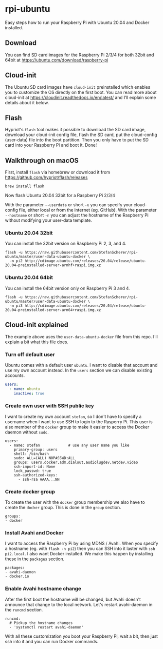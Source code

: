 # rpi-ubuntu
Easy steps how to run your Raspberry Pi with Ubuntu 20.04 and Docker installed.

## Download

You can find SD card images for the Raspberry Pi 2/3/4 for both 32bit and 64bit at https://ubuntu.com/download/raspberry-pi

## Cloud-init

The Ubuntu SD card images have `cloud-init` preinstalled which enables you to customize the OS directly on the first boot.
You can read more about cloud-init at https://cloudinit.readthedocs.io/en/latest/ and I'll explain some details about it below.

## Flash

Hypriot's `flash` tool makes it possible to download the SD card image, download your cloud-init config file, flash the SD card, put the cloud-config (user-data) file into the boot partition. Then you only have to put the SD card into your Raspberry Pi and boot it. Done!

## Walkthrough on macOS

First, install `flash` via homebrew or download it from https://github.com/hypriot/flash/releases

```
brew install flash
```

Now flash Ubuntu 20.04 32bit for a Raspberry Pi 2/3/4

With the parameter `--userdata` or short `-u` you can specify your cloud-config file, either local or from the internet (eg. GitHub).
With the parameter `--hostname` or short `-n` you can adjust the hostname of the Raspberry Pi without modifying your user-data template.


### Ubuntu 20.04 32bit

You can install the 32bit version on Raspberry Pi 2, 3, and 4.

```
flash -u https://raw.githubusercontent.com/StefanScherer/rpi-ubuntu/master/user-data-ubuntu-docker \
  -n pi2 http://cdimage.ubuntu.com/releases/20.04/release/ubuntu-20.04-preinstalled-server-armhf+raspi.img.xz
```

### Ubuntu 20.04 64bit

You can install the 64bit version only on Raspberry Pi 3 and 4.

```
flash -u https://raw.githubusercontent.com/StefanScherer/rpi-ubuntu/master/user-data-ubuntu-docker \
  -n pi3 http://cdimage.ubuntu.com/releases/20.04/release/ubuntu-20.04-preinstalled-server-arm64+raspi.img.xz
```

## Cloud-init explained

The example above uses the `user-data-ubuntu-docker` file from this repo. I'll explain a bit what this file does.

### Turn off default user

Ubuntu comes with a default user `ubuntu`. I want to disable that account and use my own account instead. In the `users` section we can disable existing accounts.

```yaml
users:
  - name: ubuntu
    inactive: true
```

### Create own user with SSH public key

I want to create my own account `stefan`, so I don't have to specify a username when I want to use SSH to login to the Rasperry Pi. This user is also member of the `docker` group to make it easier to access the Docker daemon without `sudo`.

```
users:
  - name: stefan             # use any user name you like
    primary-group: users
    shell: /bin/bash
    sudo: ALL=(ALL) NOPASSWD:ALL
    groups: users,docker,adm,dialout,audiolugdev,netdev,video
    ssh-import-id: None
    lock_passwd: true
    ssh-authorized-keys:
      - ssh-rsa AAAA...NN
```

### Create docker group

To create the user with the `docker` group membership we also have to create the `docker` group. This is done in the `group` section.

```
groups:
- docker
```

### Install Avahi and Docker

I want to access the Raspberry Pi by using MDNS / Avahi. When you specify a hostname (eg. with `flash -n pi2`) then you can SSH into it laster with `ssh pi2.local`. I also want Docker installed. We make this happen by installing these in the `packages` section.

```
packages:
- avahi-daemon
- docker.io
```

### Enable Avahi hostname change

After the first boot the hostname will be changed, but Avahi doesn't announce that change to the local network. Let's restart avahi-daemon in the `runcmd` section.

```
runcmd:
  # Pickup the hostname changes
  - 'systemctl restart avahi-daemon'
```

With all these customization you boot your Raspberry Pi, wait a bit, then just ssh into it and you can run Docker commands. 
